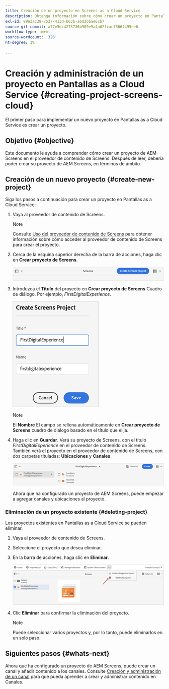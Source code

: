 ```yaml
---
title: Creación de un proyecto en Screens as a Cloud Service
description: Obtenga información sobre cómo crear un proyecto en Pantallas as a Cloud Service.
exl-id: 89e3ac28-7537-413d-b63b-abd2bbae6cb7
source-git-commit: a77e5dc4273736b969e9a4a62fcac75664495ee6
workflow-type: tm+mt
source-wordcount: '326'
ht-degree: 1%

---
```


# Creación y administración de un proyecto en Pantallas as a Cloud Service {#creating-project-screens-cloud}

El primer paso para implementar un nuevo proyecto en Pantallas as a Cloud Service es crear un proyecto.

## Objetivo {#objective}

Este documento le ayuda a comprender cómo crear un proyecto de AEM Screens en el proveedor de contenido de Screens. Después de leer, debería poder crear su proyecto de AEM Screens, en términos de ámbito.

## Creación de un nuevo proyecto {#create-new-project}

Siga los pasos a continuación para crear un proyecto en Pantallas as a Cloud Service:

1. Vaya al proveedor de contenido de Screens.

   >[!NOTE]
   >Consulte [Uso del proveedor de contenido de Screens](https://experienceleague.adobe.com/docs/experience-manager-cloud-service/content/screens-as-cloud-service/configure-screens-cloud/using-screens-content-provider.html) para obtener información sobre cómo acceder al proveedor de contenido de Screens para crear el proyecto.

1. Cerca de la esquina superior derecha de la barra de acciones, haga clic en **Crear proyecto de Screens**.

   ![create-screens-project1](/help/screens-cloud/assets/create-content/create-screens-project1.png)

1. Introduzca el **Título** del proyecto en **Crear proyecto de Screens** Cuadro de diálogo. Por ejemplo, *FirstDigitalExperience*.

   ![create-screens-project2](/help/screens-cloud/assets/create-content/create-screens-project2.png)

   >[!NOTE]
   >El **Nombre** El campo se rellena automáticamente en **Crear proyecto de Screens** cuadro de diálogo basado en el título que elija.

1. Haga clic en **Guardar**. Verá su proyecto de Screens, con el título *FirstDigitalExperience* en el proveedor de contenido de Screens. También verá el proyecto en el proveedor de contenido de Screens, con dos carpetas tituladas: **Ubicaciones** y **Canales**.

   ![create-screens-project3](/help/screens-cloud/assets/create-content/create-screens-project3.png)

   Ahora que ha configurado un proyecto de AEM Screens, puede empezar a agregar canales y ubicaciones al proyecto.

### Eliminación de un proyecto existente {#deleting-project}

Los proyectos existentes en Pantallas as a Cloud Service se pueden eliminar.

1. Vaya al proveedor de contenido de Screens.
1. Seleccione el proyecto que desea eliminar.
1. En la barra de acciones, haga clic en **Eliminar**.

   ![create-project5](/help/screens-cloud/assets/create-content/create-project5.png)

1. Clic **Eliminar** para confirmar la eliminación del proyecto.

   >[!NOTE]
   >Puede seleccionar varios proyectos y, por lo tanto, puede eliminarlos en un solo paso.

## Siguientes pasos {#whats-next}

Ahora que ha configurado un proyecto de AEM Screens, puede crear un canal y añadir contenido a los canales. Consulte [Creación y administración de un canal](creating-channels-screens-cloud.md) para que pueda aprender a crear y administrar contenido en Canales.
